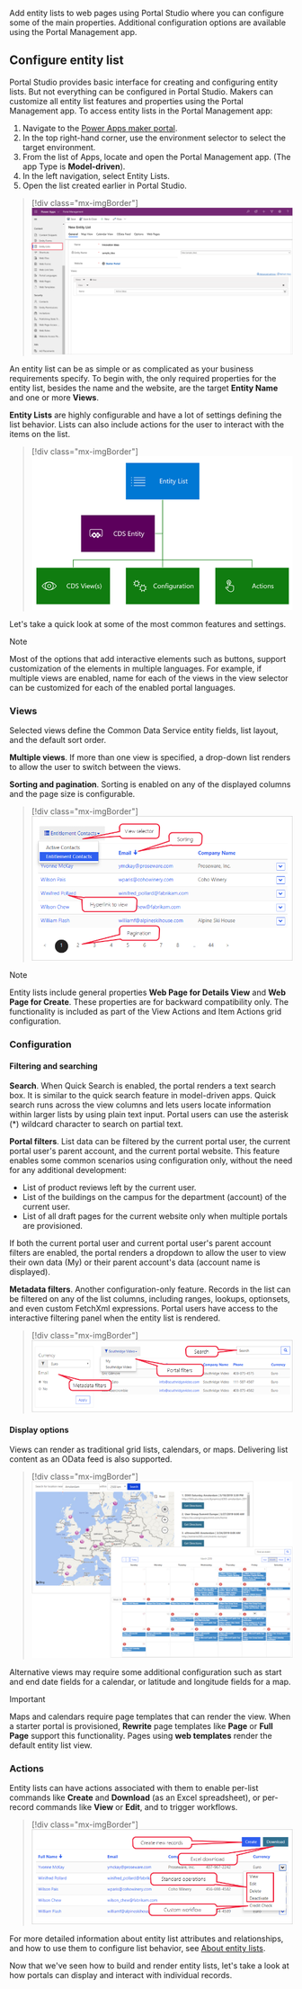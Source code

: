 Add entity lists to web pages using Portal Studio where you can configure some of the main properties. Additional configuration options are available using the Portal Management app.

## Configure entity list

Portal Studio provides basic interface for creating and configuring entity lists. But not everything can be configured in Portal Studio. Makers can customize all entity list features and properties using the Portal Management app. To access entity lists in the Portal Management app:

1. Navigate to the [Power Apps maker portal](https://make.powerapps.com/?azure-portal=true).
1. In the top right-hand corner, use the environment selector to select the target environment.
1. From the list of Apps, locate and open the Portal Management app. (The app Type is **Model-driven**).
1. In the left navigation, select Entity Lists.
1. Open the list created earlier in Portal Studio.

> [!div class="mx-imgBorder"]
> [![New entity list in Portal Management](../media/list-portal-app.png)](../media/list-portal-app.png#lightbox)

An entity list can be as simple or as complicated as your business requirements specify. To begin with, the only required properties for the entity list, besides the name and the website, are the target **Entity Name** and one or more **Views**.

**Entity Lists** are highly configurable and have a lot of settings defining the list behavior. Lists can also include actions for the user to interact with the items on the list.

> [!div class="mx-imgBorder"]
> [![Entity list structure](../media/entity-list-overview.png)](../media/entity-list-overview.png#lightbox)

Let's take a quick look at some of the most common features and settings.

> [!NOTE]
> Most of the options that add interactive elements such as buttons, support customization of the elements in multiple languages. For example, if multiple views are enabled, name for each of the views in the view selector can be customized for each of the enabled portal languages.

### Views

Selected views define the Common Data Service entity fields, list layout, and the default sort order.

**Multiple views**. If more than one view is specified, a drop-down list renders to allow the user to switch between the views.

**Sorting and pagination**. Sorting is enabled on any of the displayed columns and the page size is configurable.

> [!div class="mx-imgBorder"]
> [![Entity list features](../media/entity-list-features.png)](../media/entity-list-features.png#lightbox)

> [!NOTE]
> Entity lists include general properties **Web Page for Details View** and **Web Page for Create**. These properties are for backward compatibility only. The functionality is included as part of the View Actions and Item Actions grid configuration.

### Configuration

#### Filtering and searching

**Search**. When Quick Search is enabled, the portal renders a text search box. It is similar to the quick search feature in model-driven apps. Quick search runs across the view columns and lets users locate information within larger lists by using plain text input. Portal users can use the asterisk (*) wildcard character to search on partial text.

**Portal filters**. List data can be filtered by the current portal user, the current portal user's parent account, and the current portal website. This feature enables some common scenarios using configuration only, without the need for any additional development:

* List of product reviews left by the current user.
* List of the buildings on the campus for the department (account) of the current user.
* List of all draft pages for the current website only when multiple portals are provisioned.

If both the current portal user and current portal user's parent account filters are enabled, the portal renders a dropdown to allow the user to view their own data (My) or their parent account's data (account name is displayed).

**Metadata filters**. Another configuration-only feature. Records in the list can be filtered on any of the list columns, including ranges, lookups, optionsets, and even custom FetchXml expressions. Portal users have access to the interactive filtering panel when the entity list is rendered.

> [!div class="mx-imgBorder"]
> [![Entity list search and filtering](../media/entity-list-features-filtering.png)](../media/entity-list-features-filtering.png#lightbox)

#### Display options

Views can render as traditional grid lists, calendars, or maps. Delivering list content as an OData feed is also supported.

> [!div class="mx-imgBorder"]
> [![Entity list rendered as map and calendar](../media/entity-list-map-calendar.png)](../media/entity-list-map-calendar.png#lightbox)

Alternative views may require some additional configuration such as start and end date fields for a calendar, or latitude and longitude fields for a map.

> [!IMPORTANT]
> Maps and calendars require page templates that can render the view. When a starter portal is provisioned, **Rewrite** page templates like **Page** or **Full Page** support this functionality.  Pages using **web templates** render the default entity list view.

### Actions

Entity lists can have actions associated with them to enable per-list commands like **Create** and **Download** (as an Excel spreadsheet), or per-record commands like **View** or **Edit**, and to trigger workflows.

> [!div class="mx-imgBorder"]
> [![Entity list commands](../media/entity-list-features-commands.png)](../media/entity-list-features-commands.png#lightbox)

For more detailed information about entity list attributes and relationships, and how to use them to configure list behavior, see [About entity lists](https://docs.microsoft.com/powerapps/maker/portals/configure/entity-lists/?azure-portal=true).

Now that we've seen how to build and render entity lists, let's take a look at how portals can display and interact with individual records.
